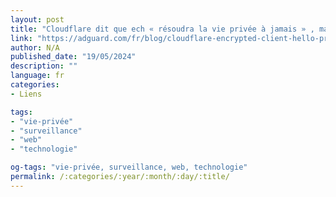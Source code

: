 ```yaml
---
layout: post
title: "Cloudflare dit que ech « résoudra la vie privée à jamais » , mais la réalité y correspond-elle ?"
link: "https://adguard.com/fr/blog/cloudflare-encrypted-client-hello-privacy.html"
author: N/A
published_date: "19/05/2024"
description: ""
language: fr
categories:
- Liens

tags:
- "vie-privée"
- "surveillance"
- "web"
- "technologie"

og-tags: "vie-privée, surveillance, web, technologie"
permalink: /:categories/:year/:month/:day/:title/
---
```

